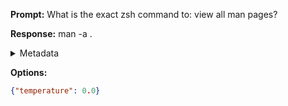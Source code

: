 **Prompt:**
What is the exact zsh command to: view all man pages?


**Response:**
man -a .

<details><summary>Metadata</summary>

- Duration: 1096 ms
- Datetime: 2023-09-04T22:41:13.294650
- Model: gpt-3.5-turbo-0613

</details>

**Options:**
```json
{"temperature": 0.0}
```

